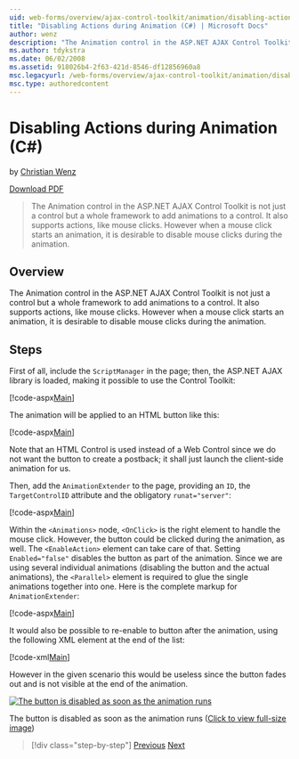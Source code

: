 ```yaml
---
uid: web-forms/overview/ajax-control-toolkit/animation/disabling-actions-during-animation-cs
title: "Disabling Actions during Animation (C#) | Microsoft Docs"
author: wenz
description: "The Animation control in the ASP.NET AJAX Control Toolkit is not just a control but a whole framework to add animations to a control. It also supports action... (C#)"
ms.author: tdykstra
ms.date: 06/02/2008
ms.assetid: 918026b4-2f63-421d-8546-df12856960a8
msc.legacyurl: /web-forms/overview/ajax-control-toolkit/animation/disabling-actions-during-animation-cs
msc.type: authoredcontent
---
```

# Disabling Actions during Animation (C#)

by [Christian Wenz](https://github.com/wenz)

[Download PDF](https://download.microsoft.com/download/6/7/1/6718d452-ff89-4d3f-a90e-c74ec2d636a3/animation7CS.pdf)

> The Animation control in the ASP.NET AJAX Control Toolkit is not just a control but a whole framework to add animations to a control. It also supports actions, like mouse clicks. However when a mouse click starts an animation, it is desirable to disable mouse clicks during the animation.

## Overview

The Animation control in the ASP.NET AJAX Control Toolkit is not just a control but a whole framework to add animations to a control. It also supports actions, like mouse clicks. However when a mouse click starts an animation, it is desirable to disable mouse clicks during the animation.

## Steps

First of all, include the `ScriptManager` in the page; then, the ASP.NET AJAX library is loaded, making it possible to use the Control Toolkit:

[!code-aspx[Main](disabling-actions-during-animation-cs/samples/sample1.aspx)]

The animation will be applied to an HTML button like this:

[!code-aspx[Main](disabling-actions-during-animation-cs/samples/sample2.aspx)]

Note that an HTML Control is used instead of a Web Control since we do not want the button to create a postback; it shall just launch the client-side animation for us.

Then, add the `AnimationExtender` to the page, providing an `ID`, the `TargetControlID` attribute and the obligatory `runat="server"`:

[!code-aspx[Main](disabling-actions-during-animation-cs/samples/sample3.aspx)]

Within the `<Animations>` node, `<OnClick>` is the right element to handle the mouse click. However, the button could be clicked during the animation, as well. The `<EnableAction>` element can take care of that. Setting `Enabled="false"` disables the button as part of the animation. Since we are using several individual animations (disabling the button and the actual animations), the `<Parallel>` element is required to glue the single animations together into one. Here is the complete markup for `AnimationExtender`:

[!code-aspx[Main](disabling-actions-during-animation-cs/samples/sample4.aspx)]

It would also be possible to re-enable to button after the animation, using the following XML element at the end of the list:

[!code-xml[Main](disabling-actions-during-animation-cs/samples/sample5.xml)]

However in the given scenario this would be useless since the button fades out and is not visible at the end of the animation.

[![The button is disabled as soon as the animation runs](disabling-actions-during-animation-cs/_static/image2.png)](disabling-actions-during-animation-cs/_static/image1.png)

The button is disabled as soon as the animation runs ([Click to view full-size image](disabling-actions-during-animation-cs/_static/image3.png))

> [!div class="step-by-step"]
> [Previous](animating-in-response-to-user-interaction-cs.md)
> [Next](triggering-an-animation-in-another-control-cs.md)

